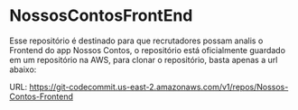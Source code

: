 # NossosContosFrontEnd
Esse repositório é destinado para que recrutadores possam analis o Frontend do app Nossos Contos, o repositório está oficialmente guardado em um repositório na AWS, para clonar o repositório, basta apenas a url abaixo:

URL: https://git-codecommit.us-east-2.amazonaws.com/v1/repos/Nossos-Contos-Frontend
